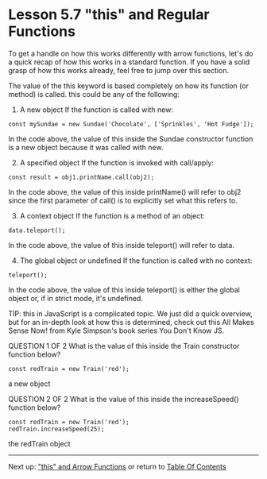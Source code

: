 # Lesson 5.7 "this" and Regular Functions

To get a handle on how this works differently with arrow functions, let's do a quick recap of how this works in a standard function. If you have a solid grasp of how this works already, feel free to jump over this section.

The value of the this keyword is based completely on how its function (or method) is called. this could be any of the following:

1. A new object
If the function is called with new:
```
const mySundae = new Sundae('Chocolate', ['Sprinkles', 'Hot Fudge']);
```
In the code above, the value of this inside the Sundae constructor function is a new object because it was called with new.

2. A specified object
If the function is invoked with call/apply:
```
const result = obj1.printName.call(obj2);
```
In the code above, the value of this inside printName() will refer to obj2 since the first parameter of call() is to explicitly set what this refers to.

3. A context object
If the function is a method of an object:
```
data.teleport();
```
In the code above, the value of this inside teleport() will refer to data.

4. The global object or undefined
If the function is called with no context:
```
teleport();
```
In the code above, the value of this inside teleport() is either the global object or, if in strict mode, it's undefined.

TIP: this in JavaScript is a complicated topic. We just did a quick overview, but for an in-depth look at how this is determined, check out this All Makes Sense Now! from Kyle Simpson's book series You Don't Know JS.

QUESTION 1 OF 2
What is the value of this inside the Train constructor function below?
```
const redTrain = new Train('red');
```
a new object

QUESTION 2 OF 2
What is the value of this inside the increaseSpeed() function below?
```
const redTrain = new Train('red');
redTrain.increaseSpeed(25);
```
the redTrain object

- - -
Next up: ["this" and Arrow Functions](ND024_Part3_Lesson05_08.md) or return to [Table Of Contents](./ND024_TableOfContents.md)
